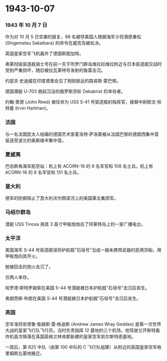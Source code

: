 # 1943-10-07

### 1943 年 10 月 7 日

作为对 10 月 5 日空袭的报复，98 名被俘美国人根据海军少将酒原重松
(Shigematsu Sakaibara) 的命令在威克岛被处决。

英国皇家空军飞机轰炸了德国斯图加特。

弗莱彻级驱逐舰骑士号在前一天于所罗门群岛维拉拉维拉附近与日本驱逐舰交战时受到严重损坏，随后被拉瓦莱特号发射的鱼雷击沉。

约瑟夫·史迪威在印度德里会见了刚刚抵达的路易斯·蒙巴顿。

德国潜艇 U-703 救起沉没的俄罗斯货轮 Dekabrist 的幸存者。

约翰·里德 (John Reed) 被任命为 USS S-41
号驱逐舰的指挥官，接替中尉欧文·哈特曼 (Irvin Hartman)。

### 法国

与一名法国犹太人结婚的德国艺术家夏洛特·萨洛蒙被从法国巴黎的德朗西集中营驱逐至波兰的奥斯维辛集中营。

### 夏威夷

巴伯斯角海军航空站：机上有 ACORN-16 的 9 名军官和 108 名士兵。机上有
ACORN-16 的 8 名军官和 131 名士兵。

### 意大利

德军的防御阻止了意大利沃尔图诺河上的美国第五集团军。

### 马绍尔群岛

潜艇 USS Tinosa 用其 3 英寸甲板炮炮击了阿莱特岛上的一家广播电台。

### 太平洋

美国海军 S-44
号驱逐舰误将护航舰"石垣号"当成一艘未携带武器的民用货船，用甲板炮向其开火。

她被回击的炮火击沉了。

仅两人幸存。

哈罗德·斯特罗姆索在美国 S-44 号潜艇被日本护航舰"石垣号"击沉后丧生。

弗朗西斯·布朗在美国 S-44 号潜艇被日本护航舰"石垣号"击沉后丧生。

### 英国

空军准将安德鲁·詹姆斯·雷·格迪斯 (Andrew James Wray Geddes)
是第一次世界大战的皇家飞行队飞行员，当时负责指挥 12
基地的三个机场，他驾驶兰开斯特轰炸机首次降落在英国英格兰林肯郡新建的皇家空军凯尔斯特恩基地。

一周后，第 625 中队（由第 100 中队的 C
飞行队组建）从附近的英国皇家空军格里姆斯比基地搬迁。